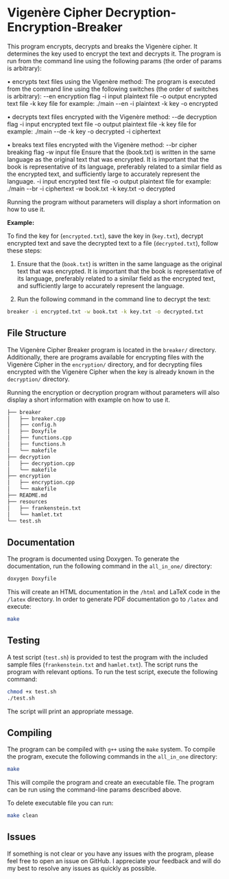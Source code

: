 # Vigenère Cipher Decryption-Encryption-Breaker

This program encrypts, decrypts and breaks the Vigenère cipher. It determines the key used to encrypt the text and decrypts it. The program is run from the command line using the following params (the order of params is arbitrary):


• encrypts text files using the Vigenère method:
The program is executed from the command line using the following switches (the order of switches is arbitrary):
--en encryption flag
-i input plaintext file
-o output encrypted text file
-k key file
for example: ./main --en -i plaintext -k key -o encrypted

• decrypts text files encrypted with the Vigenère method:
--de decryption flag
-i input encrypted text file
-o output plaintext file
-k key file
for example: ./main --de -k key -o decrypted -i ciphertext

• breaks text files encrypted with the Vigenère method:
--br cipher breaking flag
-w input file Ensure that the (book.txt) is written in the same language as the original text that was encrypted. It is important that the book is representative of its language, preferably related to a similar field as the encrypted text, and sufficiently large to accurately represent the language.
-i input encrypted text file
-o output plaintext file
for example: ./main --br -i ciphertext -w book.txt -k key.txt -o decrypted


Running the program without parameters will display a short information on how to use it.  

**Example:**

To find the key for (`encrypted.txt`), save the key in (`key.txt`), decrypt encrypted text and save the decrypted text to a file (`decrypted.txt`), follow these steps:

1. Ensure that the (`book.txt`) is written in the same language as the original text that was encrypted. It is important that the book is representative of its language, preferably related to a similar field as the encrypted text, and sufficiently large to accurately represent the language.

2. Run the following command in the command line to decrypt the text:

```bash
breaker -i encrypted.txt -w book.txt -k key.txt -o decrypted.txt
```

## File Structure

The Vigenère Cipher Breaker program is located in the `breaker/` directory. Additionally, there are programs available for encrypting files with the Vigenère Cipher in the `encryption/` directory, and for decrypting files encrypted with the Vigenère Cipher when the key is already known in the `decryption/` directory.

Running the encryption or decryption program without parameters will also display a short information with example on how to use it.

```bash
├── breaker
│   ├── breaker.cpp
│   ├── config.h
│   ├── Doxyfile
│   ├── functions.cpp
│   ├── functions.h
│   └── makefile
├── decryption
│   ├── decryption.cpp
│   └── makefile
├── encryption
│   ├── encryption.cpp
│   └── makefile
├── README.md
├── resources
│   ├── frankenstein.txt
│   └── hamlet.txt
└── test.sh
```

## Documentation

The program is documented using Doxygen. To generate the documentation, run the following command in the `all_in_one/` directory:

```bash
doxygen Doxyfile
```

This will create an HTML documentation in the `/html` and LaTeX code in the `/latex` directory. In order to generate PDF documentation go to `/latex` and execute:

```bash
make
```

## Testing

A test script (`test.sh`) is provided to test the program with the included sample files (`frankenstein.txt` and `hamlet.txt`). The script runs the program with relevant options. To run the test script, execute the following command:

```bash
chmod +x test.sh 
./test.sh
```

The script will print an appropriate message.

## Compiling

The program can be compiled with `g++` using the `make` system. To compile the program, execute the following commands in the `all_in_one` directory:

```bash
make
```

This will compile the program and create an executable file. The program can be run using the command-line params described above.

To delete executable file you can run:

```bash
make clean
```

## Issues

If something is not clear or you have any issues with the program, please feel free to open an issue on GitHub. I appreciate your feedback and will do my best to resolve any issues as quickly as possible.
